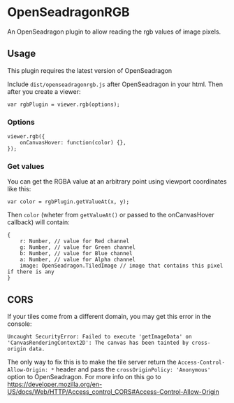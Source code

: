 # OpenSeadragonRGB

An OpenSeadragon plugin to allow reading the rgb values of image pixels.

## Usage

This plugin requires the latest version of OpenSeadragon

Include `dist/openseadragonrgb.js` after OpenSeadragon in your html. Then after you create a viewer:

    var rgbPlugin = viewer.rgb(options);

### Options

    viewer.rgb({
        onCanvasHover: function(color) {},
    });

### Get values

You can get the RGBA value at an arbitrary point using viewport coordinates like this:

    var color = rgbPlugin.getValueAt(x, y);

Then `color` (wheter from `getValueAt()` or passed to the onCanvasHover callback) will contain:

    {
        r: Number, // value for Red channel
        g: Number, // value for Green channel
        b: Number, // value for Blue channel
        a: Number, // value for Alpha channel
        image: OpenSeadragon.TiledImage // image that contains this pixel if there is any
    }

## CORS

If your tiles come from a different domain, you may get this error in the console:

    Uncaught SecurityError: Failed to execute 'getImageData' on 'CanvasRenderingContext2D': The canvas has been tainted by cross-origin data.

The only way to fix this is to make the tile server return the `Access-Control-Allow-Origin: *` header and pass the `crossOriginPolicy: 'Anonymous'` option to OpenSeadragon. For more info on this go to https://developer.mozilla.org/en-US/docs/Web/HTTP/Access_control_CORS#Access-Control-Allow-Origin
